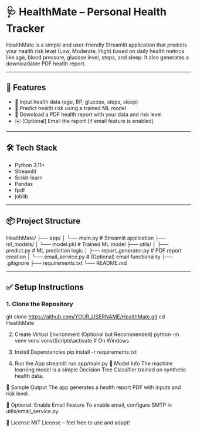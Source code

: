 # 🩺 HealthMate – Personal Health Tracker

HealthMate is a simple and user-friendly Streamlit application that predicts your health risk level (Low, Moderate, High) based on daily health metrics like age, blood pressure, glucose level, steps, and sleep. It also generates a downloadable PDF health report.

---

## 🚀 Features

- 🔢 Input health data (age, BP, glucose, steps, sleep)
- 🤖 Predict health risk using a trained ML model
- 📄 Download a PDF health report with your data and risk level
- ✉️ [Optional] Email the report (if email feature is enabled)

---

## 🛠️ Tech Stack

- Python 3.11+
- Streamlit
- Scikit-learn
- Pandas
- fpdf
- joblib

---

## 📦 Project Structure
HealthMate/
├── app/
│ └── main.py # Streamlit application
├── ml_models/
│ └── model.pkl # Trained ML model
├── utils/
│ ├── predict.py # ML prediction logic
│ ├── report_generator.py # PDF report creation
│ └── email_service.py # (Optional) email functionality
├── .gitignore
├── requirements.txt
└── README.md

---

## ✅ Setup Instructions

### 1. Clone the Repository
git clone https://github.com/YOUR_USERNAME/HealthMate.git
cd HealthMate

2. Create Virtual Environment (Optional but Recommended)
python -m venv venv
venv\Scripts\activate  # On Windows

3. Install Dependencies
pip install -r requirements.txt

4. Run the App
streamlit run app/main.py
🧠 Model Info
The machine learning model is a simple Decision Tree Classifier trained on synthetic health data.

📄 Sample Output
The app generates a health report PDF with inputs and risk level.

📧 Optional: Enable Email Feature
To enable email, configure SMTP in utils/email_service.py.

📃 License
MIT License – feel free to use and adapt!
